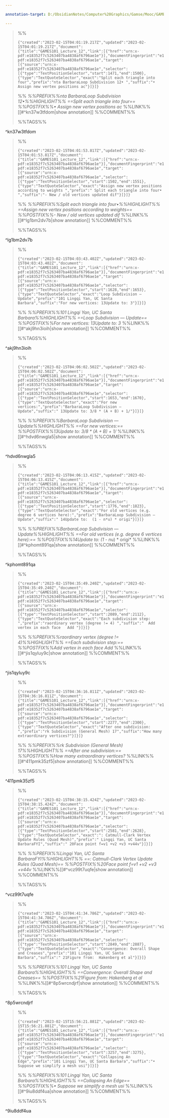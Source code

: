 ```yaml
---

annotation-target: D:/ObsidianNotes/Computer%20Graphics/Gamse/Mooc/GAMES101-现代计算机图形学入门/assets/GAMES101_Lecture_12.pdf

---
```


>%%
>```annotation-json
>{"created":"2023-02-15T04:01:19.217Z","updated":"2023-02-15T04:01:19.217Z","document":{"title":"GAMES101_Lecture_12","link":[{"href":"urn:x-pdf:e18352f7c5263407ba4838af6796ae1e"}],"documentFingerprint":"e18352f7c5263407ba4838af6796ae1e"},"uri":"urn:x-pdf:e18352f7c5263407ba4838af6796ae1e","target":[{"source":"urn:x-pdf:e18352f7c5263407ba4838af6796ae1e","selector":[{"type":"TextPositionSelector","start":1471,"end":1500},{"type":"TextQuoteSelector","exact":"Split each triangle into four","prefix":"nta BarbaraLoop Subdivision 12• ","suffix":"• Assign new vertex positions ac"}]}]}
>```
>%%
>*%%PREFIX%%nta BarbaraLoop Subdivision 12•%%HIGHLIGHT%% ==Split each triangle into four== %%POSTFIX%%• Assign new vertex positions ac*
>%%LINK%%[[#^kn37w3tfdom|show annotation]]
>%%COMMENT%%
>
>%%TAGS%%
>
^kn37w3tfdom


>%%
>```annotation-json
>{"created":"2023-02-15T04:01:53.817Z","updated":"2023-02-15T04:01:53.817Z","document":{"title":"GAMES101_Lecture_12","link":[{"href":"urn:x-pdf:e18352f7c5263407ba4838af6796ae1e"}],"documentFingerprint":"e18352f7c5263407ba4838af6796ae1e"},"uri":"urn:x-pdf:e18352f7c5263407ba4838af6796ae1e","target":[{"source":"urn:x-pdf:e18352f7c5263407ba4838af6796ae1e","selector":[{"type":"TextPositionSelector","start":1502,"end":1551},{"type":"TextQuoteSelector","exact":"Assign new vertex positions according to weights ","prefix":" Split each triangle into four• ","suffix":"- New / old vertices updated dif"}]}]}
>```
>%%
>*%%PREFIX%%Split each triangle into four•%%HIGHLIGHT%% ==Assign new vertex positions according to weights== %%POSTFIX%%- New / old vertices updated dif*
>%%LINK%%[[#^lg1bm2dv7b|show annotation]]
>%%COMMENT%%
>
>%%TAGS%%
>
^lg1bm2dv7b


>%%
>```annotation-json
>{"created":"2023-02-15T04:03:43.402Z","updated":"2023-02-15T04:03:43.402Z","document":{"title":"GAMES101_Lecture_12","link":[{"href":"urn:x-pdf:e18352f7c5263407ba4838af6796ae1e"}],"documentFingerprint":"e18352f7c5263407ba4838af6796ae1e"},"uri":"urn:x-pdf:e18352f7c5263407ba4838af6796ae1e","target":[{"source":"urn:x-pdf:e18352f7c5263407ba4838af6796ae1e","selector":[{"type":"TextPositionSelector","start":1628,"end":1653},{"type":"TextQuoteSelector","exact":"Loop Subdivision — Update","prefix":"101 Lingqi Yan, UC Santa Barbara","suffix":"For new vertices: 13Update to: 3"}]}]}
>```
>%%
>*%%PREFIX%%101 Lingqi Yan, UC Santa Barbara%%HIGHLIGHT%% ==Loop Subdivision — Update== %%POSTFIX%%For new vertices: 13Update to: 3*
>%%LINK%%[[#^akj9hn3ioih|show annotation]]
>%%COMMENT%%
>
>%%TAGS%%
>
^akj9hn3ioih


>%%
>```annotation-json
>{"created":"2023-02-15T04:06:02.502Z","updated":"2023-02-15T04:06:02.502Z","document":{"title":"GAMES101_Lecture_12","link":[{"href":"urn:x-pdf:e18352f7c5263407ba4838af6796ae1e"}],"documentFingerprint":"e18352f7c5263407ba4838af6796ae1e"},"uri":"urn:x-pdf:e18352f7c5263407ba4838af6796ae1e","target":[{"source":"urn:x-pdf:e18352f7c5263407ba4838af6796ae1e","selector":[{"type":"TextPositionSelector","start":1653,"end":1670},{"type":"TextQuoteSelector","exact":"For new vertices:","prefix":"BarbaraLoop Subdivision — Update","suffix":" 13Update to: 3/8 * (A + B) + 1/"}]}]}
>```
>%%
>*%%PREFIX%%BarbaraLoop Subdivision — Update%%HIGHLIGHT%% ==For new vertices:== %%POSTFIX%%13Update to: 3/8 * (A + B) + 1/*
>%%LINK%%[[#^hdvd6nwgla5|show annotation]]
>%%COMMENT%%
>
>%%TAGS%%
>
^hdvd6nwgla5


>%%
>```annotation-json
>{"created":"2023-02-15T04:06:13.415Z","updated":"2023-02-15T04:06:13.415Z","document":{"title":"GAMES101_Lecture_12","link":[{"href":"urn:x-pdf:e18352f7c5263407ba4838af6796ae1e"}],"documentFingerprint":"e18352f7c5263407ba4838af6796ae1e"},"uri":"urn:x-pdf:e18352f7c5263407ba4838af6796ae1e","target":[{"source":"urn:x-pdf:e18352f7c5263407ba4838af6796ae1e","selector":[{"type":"TextPositionSelector","start":1776,"end":1823},{"type":"TextQuoteSelector","exact":"For old vertices (e.g. degree 6 vertices here):","prefix":"BarbaraLoop Subdivision — Update","suffix":" 14Update to:  (1 - n*u) * origi"}]}]}
>```
>%%
>*%%PREFIX%%BarbaraLoop Subdivision — Update%%HIGHLIGHT%% ==For old vertices (e.g. degree 6 vertices here):== %%POSTFIX%%14Update to:  (1 - n*u) * origi*
>%%LINK%%[[#^kphomt891qa|show annotation]]
>%%COMMENT%%
>
>%%TAGS%%
>
^kphomt891qa


>%%
>```annotation-json
>{"created":"2023-02-15T04:35:49.240Z","updated":"2023-02-15T04:35:49.240Z","document":{"title":"GAMES101_Lecture_12","link":[{"href":"urn:x-pdf:e18352f7c5263407ba4838af6796ae1e"}],"documentFingerprint":"e18352f7c5263407ba4838af6796ae1e"},"uri":"urn:x-pdf:e18352f7c5263407ba4838af6796ae1e","target":[{"source":"urn:x-pdf:e18352f7c5263407ba4838af6796ae1e","selector":[{"type":"TextPositionSelector","start":2089,"end":2112},{"type":"TextQuoteSelector","exact":"Each subdivision step: ","prefix":"raordinary vertex (degree != 4) ","suffix":"  Add vertex in each face   Add "}]}]}
>```
>%%
>*%%PREFIX%%raordinary vertex (degree != 4)%%HIGHLIGHT%% ==Each subdivision step:== %%POSTFIX%%Add vertex in each face   Add*
>%%LINK%%[[#^jis1qyluy9c|show annotation]]
>%%COMMENT%%
>
>%%TAGS%%
>
^jis1qyluy9c


>%%
>```annotation-json
>{"created":"2023-02-15T04:36:16.811Z","updated":"2023-02-15T04:36:16.811Z","document":{"title":"GAMES101_Lecture_12","link":[{"href":"urn:x-pdf:e18352f7c5263407ba4838af6796ae1e"}],"documentFingerprint":"e18352f7c5263407ba4838af6796ae1e"},"uri":"urn:x-pdf:e18352f7c5263407ba4838af6796ae1e","target":[{"source":"urn:x-pdf:e18352f7c5263407ba4838af6796ae1e","selector":[{"type":"TextPositionSelector","start":2277,"end":2300},{"type":"TextQuoteSelector","exact":"After one subdivision: ","prefix":"rk Subdivision (General Mesh) 17","suffix":"How many extraordinary vertices?"}]}]}
>```
>%%
>*%%PREFIX%%rk Subdivision (General Mesh) 17%%HIGHLIGHT%% ==After one subdivision:== %%POSTFIX%%How many extraordinary vertices?*
>%%LINK%%[[#^411pmk35zf5|show annotation]]
>%%COMMENT%%
>
>%%TAGS%%
>
^411pmk35zf5


>%%
>```annotation-json
>{"created":"2023-02-15T04:38:15.424Z","updated":"2023-02-15T04:38:15.424Z","document":{"title":"GAMES101_Lecture_12","link":[{"href":"urn:x-pdf:e18352f7c5263407ba4838af6796ae1e"}],"documentFingerprint":"e18352f7c5263407ba4838af6796ae1e"},"uri":"urn:x-pdf:e18352f7c5263407ba4838af6796ae1e","target":[{"source":"urn:x-pdf:e18352f7c5263407ba4838af6796ae1e","selector":[{"type":"TextPositionSelector","start":2581,"end":2628},{"type":"TextQuoteSelector","exact":": Catmull-Clark Vertex Update Rules (Quad Mesh)","prefix":" Lingqi Yan, UC Santa BarbaraFYI","suffix":" 20Face point f=v1 +v2 +v3 +v44v"}]}]}
>```
>%%
>*%%PREFIX%%Lingqi Yan, UC Santa BarbaraFYI%%HIGHLIGHT%% ==: Catmull-Clark Vertex Update Rules (Quad Mesh)== %%POSTFIX%%20Face point f=v1 +v2 +v3 +v44v*
>%%LINK%%[[#^vcz99t7uqfe|show annotation]]
>%%COMMENT%%
>
>%%TAGS%%
>
^vcz99t7uqfe


>%%
>```annotation-json
>{"created":"2023-02-15T04:41:34.786Z","updated":"2023-02-15T04:41:34.786Z","document":{"title":"GAMES101_Lecture_12","link":[{"href":"urn:x-pdf:e18352f7c5263407ba4838af6796ae1e"}],"documentFingerprint":"e18352f7c5263407ba4838af6796ae1e"},"uri":"urn:x-pdf:e18352f7c5263407ba4838af6796ae1e","target":[{"source":"urn:x-pdf:e18352f7c5263407ba4838af6796ae1e","selector":[{"type":"TextPositionSelector","start":2849,"end":2887},{"type":"TextQuoteSelector","exact":"Convergence: Overall Shape and Creases","prefix":"101 Lingqi Yan, UC Santa Barbara","suffix":" 21Figure from:  Hakenberg et al"}]}]}
>```
>%%
>*%%PREFIX%%101 Lingqi Yan, UC Santa Barbara%%HIGHLIGHT%% ==Convergence: Overall Shape and Creases== %%POSTFIX%%21Figure from:  Hakenberg et al*
>%%LINK%%[[#^8p5wrcndjrf|show annotation]]
>%%COMMENT%%
>
>%%TAGS%%
>
^8p5wrcndjrf


>%%
>```annotation-json
>{"created":"2023-02-15T15:56:21.881Z","updated":"2023-02-15T15:56:21.881Z","document":{"title":"GAMES101_Lecture_12","link":[{"href":"urn:x-pdf:e18352f7c5263407ba4838af6796ae1e"}],"documentFingerprint":"e18352f7c5263407ba4838af6796ae1e"},"uri":"urn:x-pdf:e18352f7c5263407ba4838af6796ae1e","target":[{"source":"urn:x-pdf:e18352f7c5263407ba4838af6796ae1e","selector":[{"type":"TextPositionSelector","start":3257,"end":3275},{"type":"TextQuoteSelector","exact":"Collapsing An Edge","prefix":"101 Lingqi Yan, UC Santa Barbara","suffix":"• Suppose we simplify a mesh usi"}]}]}
>```
>%%
>*%%PREFIX%%101 Lingqi Yan, UC Santa Barbara%%HIGHLIGHT%% ==Collapsing An Edge== %%POSTFIX%%• Suppose we simplify a mesh usi*
>%%LINK%%[[#^9iu8ddf4ua|show annotation]]
>%%COMMENT%%
>
>%%TAGS%%
>
^9iu8ddf4ua
